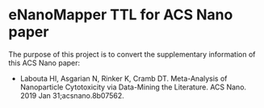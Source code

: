 # eNanoMapper TTL for ACS Nano paper

The purpose of this project is to convert the supplementary information of this ACS Nano paper:

* Labouta HI, Asgarian N, Rinker K, Cramb DT. Meta-Analysis of Nanoparticle Cytotoxicity via Data-Mining the Literature. ACS Nano. 2019 Jan 31;acsnano.8b07562. 
